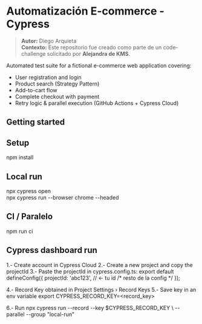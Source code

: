 # Automatización E-commerce - Cypress

> **Autor:** Diego Arquieta  
> **Contexto:** Este repositorio fue creado como parte de un code-challenge solicitado por **Alejandra de KMS**.

Automated test suite for a fictional e-commerce web application covering:

- User registration and login  
- Product search (Strategy Pattern)  
- Add-to-cart flow  
- Complete checkout with payment  
- Retry logic & parallel execution (GitHub Actions + Cypress Cloud)

## Getting started

## Setup
npm install

## Local run
npx cypress open    
npx cypress run --browser chrome --headed

## CI / Paralelo
npm run ci

## Cypress dashboard run

1.- Create account in Cypress Cloud
2.- Create a new project and copy the projectId
3.- Paste the projectId in cypress.config.ts:
export default defineConfig({
  projectId: 'abc123',   // ← tu id
  /* resto de la config */
});

4.- Record Key obtained in Project Settings › Record Keys
5.- Save key in an env variable
export CYPRESS_RECORD_KEY=<record_key>

6.- Run npx cypress run --record --key $CYPRESS_RECORD_KEY \ --parallel --group "local-run"


